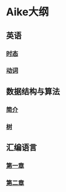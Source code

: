 # Aike大纲

## 英语
### [时态](/english/tense/)
### [动词](/english/verb/)

## 数据结构与算法
### [简介](/dataStructureAndAlgorithm/)
### [树](/dataStructureAndAlgorithm/树/)


## 汇编语言
### [第一章](/masm/第一章/)
### [第二章](/masm/第二章/)